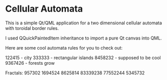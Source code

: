 # Cellular Automata

This is a simple Qt/QML application for a two dimensional cellular automata with toroidal border rules.

I used QQuickPaintedItem inheritance to import a pure Qt canvas into QML.

Here are some cool automata rules for you to check out:

122415 - city
333333 - rectangular islands
8458232 - supposed to be cool
9367426 - forests grow

Fractals:
957302
1694524
8625814
83339238
77552244
5345732